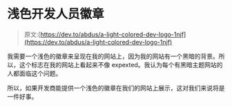 # 浅色开发人员徽章

> 原文:[https://dev.to/abdus/a-light-colored-dev-logo-1njf](https://dev.to/abdus/a-light-colored-dev-logo-1njf)

我需要一个浅色的徽章来呈现在我的网站上，因为我的网站有一个黑暗的背景。所以，这个标志在我的网站上看起来不像 expexted。我认为每个有黑暗主题网站的人都面临这个问题。

所以，如果开发商能提供一个浅色的徽章在我们的网站上展示，这对我们来说将是一件好事。